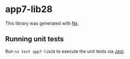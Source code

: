 # app7-lib28

This library was generated with [Nx](https://nx.dev).

## Running unit tests

Run `nx test app7-lib28` to execute the unit tests via [Jest](https://jestjs.io).
